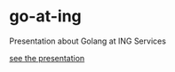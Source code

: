 # go-at-ing
Presentation about Golang at ING Services

[see the presentation](https://talks.godoc.org/github.com/mirekwalczak/go-at-ing/go-at-ing.slide#1)

